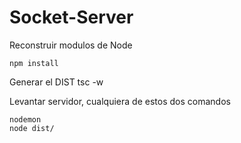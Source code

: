 # Socket-Server

Reconstruir modulos de Node
```
npm install
```

Generar el DIST
tsc -w

Levantar servidor, cualquiera de estos dos comandos
```
nodemon
node dist/
```